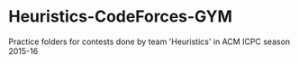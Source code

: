 # Heuristics-CodeForces-GYM
Practice folders for contests done by team 'Heuristics' in ACM ICPC season 2015-16
